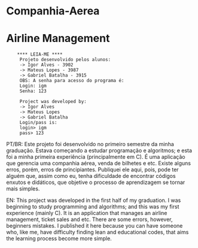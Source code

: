 # Companhia-Aerea
# Airline Management
~~~~~~~~~~~~~~~~~~~~~~~~~~~~~~~~~~~~~~~~~~~~~~~~~~~~~~~~~
    **** LEIA-ME ****
     Projeto desenvolvido pelos alunos:
     -> Igor Alves - 3902
     -> Mateus Lopes - 3987
     -> Gabriel Batalha - 3915
     OBS: A senha para acesso do programa é:
     Login: igm
     Senha: 123
     
     Project was developed by:
     -> Igor Alves
     -> Mateus Lopes
     -> Gabriel Batalha
     Login/pass is:
     login> igm
     pass> 123
~~~~~~~~~~~~~~~~~~~~~~~~~~~~~~~~~~~~~~~~~~~~~~~~~~~~~~~~~
PT/BR:
Este projeto foi desenvolvido no primeiro semestre da minha graduação. Estava começando a estudar programação e algoritmos; e esta foi a minha primeira experiência (principalmente em C). É uma aplicação que gerencia uma companhia aérea, venda de bilhetes e etc. Existe alguns erros, porém, erros de principiantes. Publiquei ele aqui, pois, pode ter alguém que, assim como eu, tenha dificuldade de encontrar códigos enxutos e didáticos, que objetive o processo de aprendizagem se tornar mais simples.

EN:
This project was developed in the first half of my graduation. I was beginning to study programming and algorithms; and this was my first experience (mainly C). It is an application that manages an airline management, ticket sales and etc. There are some errors, however, beginners mistakes. I published it here because you can have someone who, like me, have difficulty finding lean and educational codes, that aims the learning process become more simple.
